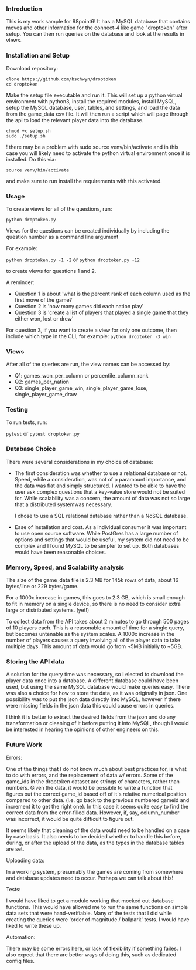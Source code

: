 


### Introduction

This is my work sample for 98point6! 
It has a MySQL database that contains moves and other information for the connect-4 like game "droptoken" after setup.  You can then run queries on the database and look at the results in views.

### Installation and Setup

Download repository:

```
clone https://github.com/bschwyn/droptoken
cd droptoken
```

Make the setup file executable and run it. This will set up a python virtual environment with python3, install the required modules, install MySQL, setup the MySQL database, user, tables, and settings, and load the data from the game_data csv file. It will then run a script which will page through the api to load the relevant player data into the database.

```
chmod +x setup.sh
sudo ./setup.sh
```

! there may be a problem with sudo source venv/bin/activate
and in this case you will likely need to activate the python virtual environment once it is installed. Do this via:

```source venv/bin/activate```

and make sure to run install the requirements with this activated.

### Usage

To create views for all of the questions, run:

```python droptoken.py```


Views for the questions can be created individually by including the question number as a command line argument

For example:

```python droptoken.py -1 -2``` or ```python droptoken.py -12``` 

to create views for questions 1 and 2.

A reminder:
- Question 1 is about 'what is the percent rank of each column used as the first move of the game?'
- Question 2 is 'how many games did each nation play'
- Question 3 is 'create a list of players that played a single game that they either won, lost or drew' 

For question 3, if you want to create a view for only one outcome, then include which type in the CLI, for example: 
```python droptoken -3 win``` 

### Views

After all of the queries are run, the view names can be accessed by:

- Q1: games_won_per_column or percentile_column_rank
- Q2: games_per_nation
- Q3: single_player_game_win, single_player_game_lose, single_player_game_draw

### Testing

To run tests, run:

```pytest```
or
```pytest droptoken.py```



### Database Choice

There were several considerations in my choice of database:
- The first consideration was whether to use a relational database or not. Speed, while a consideration, was not of p
paramount importance, and the data was flat and simply structured. I wanted to be able to have the user ask complex questions that a key-value store would not be suited for. While scalability was a concern, the amount of data was not so large that a distributed systemwas necessary.

  I chose to use a SQL relational database rather than a NoSQL database. 
  
- Ease of installation and cost. As a individual consumer it was important to use open source software. While PostGres has a large number of options and settings that would be useful, my system did not need to be complex and I found MySQL to be simpler to set up. Both databases would have been reasonable choices.

### Memory, Speed, and Scalability analysis

The size of the game_data file is 2.3 MB for 145k rows of data, about 16 bytes/line or 229 bytes/game.

For a 1000x increase in games, this goes to 2.3 GB, which is small enough to fit in memory on a single device, so there is no need to consider extra large or distributed systems. (yet!)

To collect data from the API takes about 2 minutes to go through 500 pages of 10 players each. This is a reasonable amount of time for a single query, but becomes untenable as the system scales.  A 1000x increase in the number of players causes a query involving all of the player data to take multiple days. This amount of data would go from ~5MB initially to ~5GB.

### Storing the API data

A solution for the query time was necessary, so I elected to download the player data once into a database. A different database could have been used, but using the same MySQL database would make queries easy. There was also a choice for how to store the data, as it was originally in json. 
One possibility was to put the json data directly into MySQL, however if there were missing fields in the json data this could cause errors in queries.

I think it is better to extract the desired fields from the json and do any transformation or cleaning of it before putting it into MySQL, though I would be interested in hearing the opinions of other engineers on this.

### Future Work

Errors:

One of the things that I do not know much about best practices for, is what to do with errors, and the replacement of 
data w/ errors. Some of the game_ids in the droptoken dataset are strings of characters, rather than numbers. Given the data, it would be possible to write a function that figures out the correct game_id based off of it's relative numerical position compared to other data. (i.e. go back to the previous numbered gameid and increment it to get the right one). In this case it seems quite easy to find the correct data from the error-filled data. However, if, say, column_number was incorrect, it would be quite difficult to figure out.

It seems likely that cleaning of the data would need to be handled on a case by case basis. It also needs to be decided whether to handle this before, during, or after the upload of the data, as the types in the database tables are set.

Uploading data:

In a working system, presumably the games are coming from somewhere and database updates need to occur. Perhaps we can talk about this!

Tests:

I would have liked to get a module working that mocked out database functions. This would have allowed me to run the same functions on simple data sets that were hand-verifiable.
Many of the tests that I did while creating the queries were 'order of magnitude / ballpark' tests. I would have liked to write these up.

Automation:

There may be some errors here, or lack of flexibility if something failes. I also expect that there  are better ways of doing this, such as dedicated config files.
